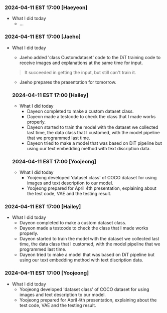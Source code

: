 ### 2024-04-11 EST 17:00 [Haeyeon]
- What I did today
    * ...


### 2024-04-11 EST 17:00 [Jaeho]
- What I did today

    * Jaeho added 'class Customdataset' code to the DiT training code to receive images and explanations at the same time for input.
    > It succeeded in getting the input, but still can't train it.

    * Jaeho prepares the prasentation for tomorrow.


    ### 2024-04-11 EST 17:00 [Hailey]
    - What I did today
        * Dayeon completed to make a custom dataset class.
        * Dayeon made a testcode to check the class that I made works properly.
        * Dayeon started to train the model with the dataset we collected last time, the data class that I customed, with the model pipeline that we programmed last time.
        * Dayeon tried to make a model that was based on DiT pipeline but using our text embedding method with text discription data.


    ### 2024-04-11 EST 17:00 [Yoojeong]
    - What I did today
        * Yoojeong developed 'dataset class' of COCO dataset for using images and text description to our model.
        * Yoojeong prepared for April 4th presentation, explaining about the test code, VAE and the testing result.

### 2024-04-11 EST 17:00 [Hailey]
- What I did today
    * Dayeon completed to make a custom dataset class.
    * Dayeon made a testcode to check the class that I made works properly.
    * Dayeon started to train the model with the dataset we collected last time, the data class that I customed, with the model pipeline that we programmed last time.
    * Dayeon tried to make a model that was based on DiT pipeline but using our text embedding method with text discription data.


### 2024-04-11 EST 17:00 [Yoojeong]
- What I did today
    * Yoojeong developed 'dataset class' of COCO dataset for using images and text description to our model.
    * Yoojeong prepared for April 4th presentation, explaining about the test code, VAE and the testing result.

